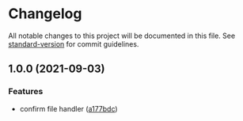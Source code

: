 # Changelog

All notable changes to this project will be documented in this file. See [standard-version](https://github.com/conventional-changelog/standard-version) for commit guidelines.

## 1.0.0 (2021-09-03)


### Features

* confirm file  handler ([a177bdc](https://git-codecommit.ap-southeast-1.amazonaws.com/v1/repos/cgl-op-service/commit/a177bdc6a3a3fc37f0643ac0aaeb8b3edca483bc))
